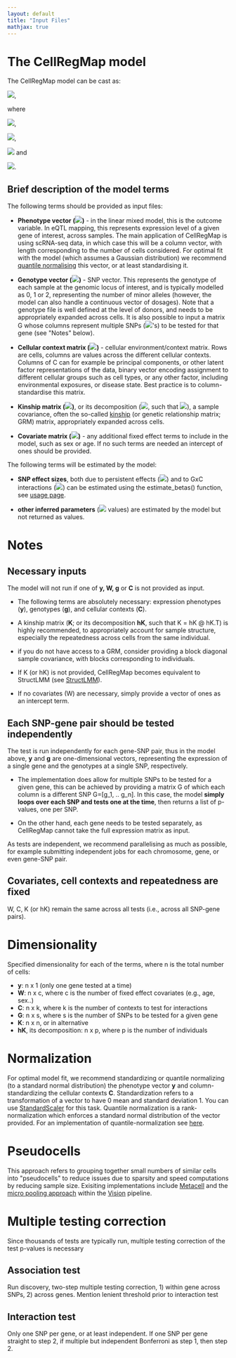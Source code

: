 ```yaml
---
layout: default
title: "Input Files"
mathjax: true
---
```


# The CellRegMap model

The CellRegMap model can be cast as:

<img src="https://render.githubusercontent.com/render/math?math=y = W\alpha %2B g\beta_G %2B g \odot \beta_{GxC} %2B c %2B u %2B \epsilon">,

where 

<img src="https://render.githubusercontent.com/render/math?math=\beta_{GxC} \sim \mathcal{N} (0, \sigma^2_{GxC}CC^T)">,

<img src="https://render.githubusercontent.com/render/math?math=c \sim \mathcal{N} (0, \sigma^2_{C}CC^T)">,

<img src="https://render.githubusercontent.com/render/math?math=u \sim \mathcal{N} (0, \sigma^2_{KC}(CC^T \odot K))"> and

<img src="https://render.githubusercontent.com/render/math?math=\epsilon \sim \mathcal{N} (0, \sigma^2_n I)">.


## Brief description of the model terms

<!-- In the [usage page](https://limix.github.io/CellRegMap/usage.html) the input files are listed, here we provide a brief description of their significance.  -->
The following terms should be provided as input files:

* **Phenotype vector (<img src="https://render.githubusercontent.com/render/math?math=y">)** - in the linear mixed model, this is the outcome variable. 
In eQTL mapping, this represents expression level of a given gene of interest, across samples. 
The main application of CellRegMap is using scRNA-seq data, in which case this will be a column vector, with length corresponding to the number of cells considered. 
For optimal fit with the model (which assumes a Gaussian distribution) we recommend [quantile normalising](https://github.com/limix/limix/blob/master/limix/qc/_quant_gauss.py) this vector, or at least standardising it.

* **Genotype vector (<img src="https://render.githubusercontent.com/render/math?math=g">)** - SNP vector. 
This represents the genotype of each sample at the genomic locus of interest, and is typically modelled as 0, 1 or 2, representing the number of minor alleles (however, the model can also handle a continuous vector of dosages). 
Note that a genotype file is well defined at the level of donors, and needs to be appropriately expanded across cells.
It is also possible to input a matrix G whose columns represent multiple SNPs (<img src="https://render.githubusercontent.com/render/math?math=g">'s) to be tested for that gene (see "Notes" below).

* **Cellular context matrix (<img src="https://render.githubusercontent.com/render/math?math=C">)** - cellular environment/context matrix. 
Rows are cells, columns are values across the different cellular contexts. 
Columns of C can for example be principal components, or other latent factor representations of the data, binary vector encoding assignment to different cellular groups such as cell types, or any other factor, including environmental exposures, or disease state. 
Best practice is to column-standardise this matrix.

* **Kinship matrix (<img src="https://render.githubusercontent.com/render/math?math=K">)**, or its decomposition (<img src="https://render.githubusercontent.com/render/math?math=hK">, such that <img src="https://render.githubusercontent.com/render/math?math=K = hK @ hK^T">), a sample covariance, often the so-called [kinship](https://www.cog-genomics.org/plink/1.9/distance) (or genetic relationship matrix; GRM) matrix, appropriately expanded across cells.
<!-- This can be.. -->

<!-- * **Background matrices (<img src="https://render.githubusercontent.com/render/math?math=L_i">'s)** - decomposition of the covariance matrix from the background term accounting for repeat samples. It can be shown that the covariance matrix <img src="https://render.githubusercontent.com/render/math?math=(CC^T \odot GG^T)"> can be reformulated as <img src="https://render.githubusercontent.com/render/math?math=\sum_i L_i @ L_i^T">, where <img src="https://render.githubusercontent.com/render/math?math=L_i = diag(\sqrt(\lambda_i) v_i) G">, with <img src="https://render.githubusercontent.com/render/math?math=\lambda_i, v_i"> being the eigenvalues and eigenvectors of <img src="https://render.githubusercontent.com/render/math?math=CC^T">. This decomposition allows us to never having to compute the full covariance matrices which can be extremely large, and work on their decomposed form only. A function that allows to directly compute the <img src="https://render.githubusercontent.com/render/math?math=L_i">'s values from <img src="https://render.githubusercontent.com/render/math?math=C"> and <img src="https://render.githubusercontent.com/render/math?math=G"> will be added soon. -->

* **Covariate matrix (<img src="https://render.githubusercontent.com/render/math?math=W">)** - any additional fixed effect terms to include in the model, such as sex or age. 
If no such terms are needed an intercept of ones should be provided.

<!-- * An additional optional input can be a **filter file** containing known eQTLs (i.e., gene-SNP pairs identified as statistical associations) or individual variants (e.g., GWAS hits) to be investigated. If such a set is not available, it is possible to map eQTL from scratch within the pipeline, see the association test described in the [usage page](https://limix.github.io/CellRegMap/usage.html). -->

The following terms will be estimated by the model:

* **SNP effect sizes**, both due to persistent effects (<img src="https://render.githubusercontent.com/render/math?math=\beta_G">) and to GxC interactions (<img src="https://render.githubusercontent.com/render/math?math=\beta_{GxC}">) can be estimated using the estimate_betas() function, see [usage page](https://limix.github.io/CellRegMap/usage.html).

* **other inferred parameters** (<img src="https://render.githubusercontent.com/render/math?math=\alpha, \sigma^2"> values) are estimated by the model but not returned as values.

# Notes

## Necessary inputs
The model will not run if one of **y, W, g** or **C** is not provided as input.

* The following terms are absolutely necessary: expression phenotypes (**y**), genotypes (**g**), and cellular contexts (**C**).

* A kinship matrix (**K**; or its decomposition **hK**, such that K = hK @ hK.T) is highly recommended, to appropriately account for sample structure, especially the repeatedness across cells from the same individual.
 * if you do not have access to a GRM, consider providing a block diagonal sample covariance, with blocks corresponding to individuals.
 * If K (or hK) is not provided, CellRegMap becomes equivalent to StructLMM (see [StructLMM](https://limix.github.io/CellRegMap/structlmm.html)).

* If no covariates (W) are necessary, simply provide a vector of ones as an intercept term.


## Each SNP-gene pair should be tested independently
The test is run independently for each gene-SNP pair, thus in the model above, **y** and **g** are one-dimensional vectors, representing the expression of a single gene and the genotypes at a single SNP, respectively.

* The implementation does allow for multiple SNPs to be tested for a given gene, this can be achieved by providing a matrix G of which each column is a different SNP G=[g_1, .. g_n].
In this case, the model **simply loops over each SNP and tests one at the time**, then returns a list of p-values, one per SNP.

* On the other hand, each gene needs to be tested separately, as CellRegMap cannot take the full expression matrix as input.

As tests are independent, we recommend parallelising as much as possible, for example submitting independent jobs for each chromosome, gene, or even gene-SNP pair.

## Covariates, cell contexts and repeatedness are fixed
W, C, K (or hK) remain the same across all tests (i.e., across all SNP-gene pairs).

# Dimensionality

Specified dimensionality for each of the terms, where n is the total number of cells:

* **y**: n x 1 (only one gene tested at a time)
* **W**: n x c, where c is the number of fixed effect covariates (e.g., age, sex..)
* **C**: n x k, where k is the number of contexts to test for interactions
* **G**: n x s, where s is the number of SNPs to be tested for a given gene
* **K**: n x n, or in alternative
* **hK**, its decomposition: n x p, where p is the number of individuals

<!-- All vectors and matrices should be provided as numpy arrays, and there should be no flat arrays. 
If the shape of a vector is (n,) please reshape to (n,1). -->

# Normalization

For optimal model fit, we recommend standardizing or quantile normalizing (to a standard normal distribution) the phenotype vector **y** and column-standardizing the cellular contexts **C**.
Standardization refers to a transformation of a vector to have 0 mean and standard deviation 1. You can use [StandardScaler](https://scikit-learn.org/stable/modules/generated/sklearn.preprocessing.StandardScaler.html) for this task.
Quantile normalization is a rank-normalization which enforces a standard normal distribution of the vector provided.
For an implementation of quantile-normalization see [here](https://github.com/limix/limix/blob/master/limix/qc/_quant_gauss.py).

# Pseudocells

This approach refers to grouping together small numbers of similar cells into "pseudocells" to reduce issues due to sparsity and speed computations by reducing sample size.
Exisiting implementations include [Metacell](https://genomebiology.biomedcentral.com/articles/10.1186/s13059-019-1812-2) and the [micro pooling approach](https://yoseflab.github.io/VISION/articles/micropooling.html) within the [Vision](https://www.nature.com/articles/s41467-019-12235-0) pipeline.

<!-- If many cells + sparse, pseudocells / metacells may be preferable - add references. -->

# Multiple testing correction

Since thousands of tests are typically run, multiple testing correction of the test p-values is necessary

## Association test

Run discovery, two-step multiple testing correction, 1) within gene across SNPs, 2) across genes.
Mention lenient threshold prior to interaction test

## Interaction test

Only one SNP per gene, or at least independent. If one SNP per gene straight to step 2, if multiple but independent Bonferroni as step 1, then step 2.

<!-- ## Preparing input files (general guidelines) -->



 

